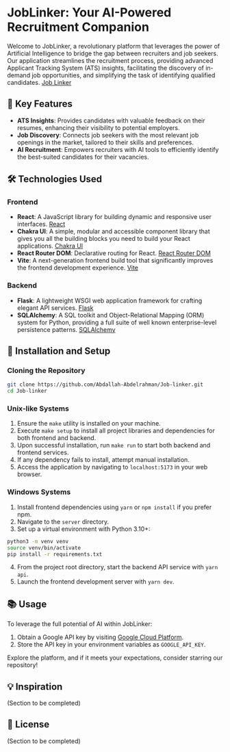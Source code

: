 # JobLinker: Your AI-Powered Recruitment Companion

Welcome to JobLinker, a revolutionary platform that leverages the power of Artificial Intelligence to bridge the gap between recruiters and job seekers. Our application streamlines the recruitment process, providing advanced Applicant Tracking System (ATS) insights, facilitating the discovery of in-demand job opportunities, and simplifying the task of identifying qualified candidates.
[Job Linker](https://ibb.co/Bcr7B7T)
## 🌟 Key Features

- **ATS Insights**: Provides candidates with valuable feedback on their resumes, enhancing their visibility to potential employers.
- **Job Discovery**: Connects job seekers with the most relevant job openings in the market, tailored to their skills and preferences.
- **AI Recruitment**: Empowers recruiters with AI tools to efficiently identify the best-suited candidates for their vacancies.

## 🛠️ Technologies Used

### Frontend

- **React**: A JavaScript library for building dynamic and responsive user interfaces. [React](https://react.dev/)
- **Chakra UI**: A simple, modular and accessible component library that gives you all the building blocks you need to build your React applications. [Chakra UI](https://v2.chakra-ui.com/getting-started)
- **React Router DOM**: Declarative routing for React. [React Router DOM](https://reactrouter.com/en/main/start/overview)
- **Vite**: A next-generation frontend build tool that significantly improves the frontend development experience. [Vite](https://vitejs.dev/guide/)

### Backend

- **Flask**: A lightweight WSGI web application framework for crafting elegant API services. [Flask](https://flask.palletsprojects.com/en/3.0.x/)
- **SQLAlchemy**: A SQL toolkit and Object-Relational Mapping (ORM) system for Python, providing a full suite of well known enterprise-level persistence patterns. [SQLAlchemy](https://www.sqlalchemy.org/)

## 🚀 Installation and Setup

### Cloning the Repository

```bash
git clone https://github.com/Abdallah-Abdelrahman/Job-linker.git
cd Job-linker
```

### Unix-like Systems

1. Ensure the `make` utility is installed on your machine.
2. Execute `make setup` to install all project libraries and dependencies for both frontend and backend.
3. Upon successful installation, run `make run` to start both backend and frontend services.
4. If any dependency fails to install, attempt manual installation.
5. Access the application by navigating to `localhost:5173` in your web browser.

### Windows Systems

1. Install frontend dependencies using `yarn` or `npm install` if you prefer npm.
2. Navigate to the `server` directory.
3. Set up a virtual environment with Python 3.10+:

```bash
python3 -m venv venv
source venv/bin/activate
pip install -r requirements.txt
```

4. From the project root directory, start the backend API service with `yarn api`.
5. Launch the frontend development server with `yarn dev`.

## 📚 Usage

To leverage the full potential of AI within JobLinker:

1. Obtain a Google API key by visiting [Google Cloud Platform](https://aistudio.google.com/app/apikey).
2. Store the API key in your environment variables as `GOOGLE_API_KEY`.

Explore the platform, and if it meets your expectations, consider starring our repository!

## 💡 Inspiration

(Section to be completed)

## 📄 License

(Section to be completed)
